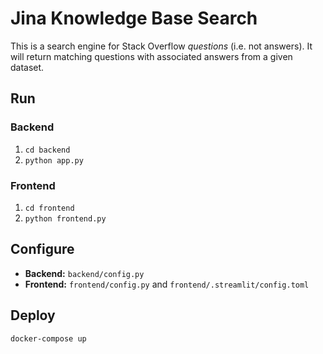 # Jina Knowledge Base Search

This is a search engine for Stack Overflow *questions* (i.e. not answers). It will return matching questions with associated answers from a given dataset.

## Run

### Backend

1. `cd backend`
2. `python app.py`

### Frontend

1. `cd frontend`
2. `python frontend.py`

## Configure

- **Backend:** `backend/config.py`
- **Frontend:** `frontend/config.py` and `frontend/.streamlit/config.toml`

## Deploy

`docker-compose up`
